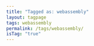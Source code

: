```yaml
---
title: "Tagged as: webassembly"
layout: tagpage
tags: webassembly
permalink: /tags/webassembly/
isTag: "true"
---
```

